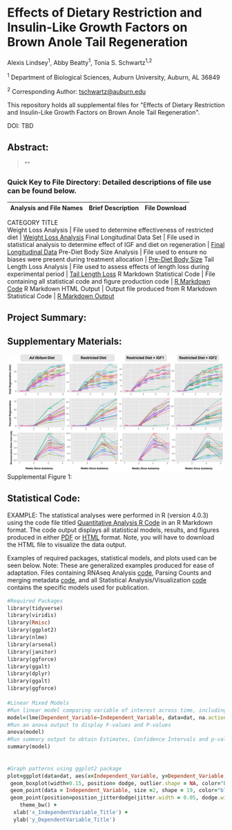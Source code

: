 # Effects of Dietary Restriction and Insulin-Like Growth Factors on Brown Anole Tail Regeneration 
 
 Alexis Lindsey<sup>1</sup>, Abby Beatty<sup>1</sup>, Tonia S. Schwartz<sup>1,2</sup>
 
<sup>1</sup> Department of Biological Sciences, Auburn University, Auburn, AL 36849 

<sup>2</sup> Corresponding Author: tschwartz@auburn.edu 

This repository holds all supplemental files for "Effects of Dietary Restriction and Insulin-Like Growth Factors on Brown Anole Tail Regeneration".

DOI: TBD


## Abstract: 
> ""

### Quick Key to File Directory: Detailed descriptions of file use can be found below.
Analysis and File Names| Brief Description | File Download
-------------------------------------|------------------------------------ | -----------------------------------------------------
CATEGORY TITLE                   
Weight Loss Analysis           | File used to determine effectiveness of restricted diet | [Weight Loss Analysis](WL.analysis.csv)
Final Longitudinal Data Set    | File used in statistical analysis to determine effect of IGF and diet on regeneration | [Final Longitudinal Data](R.analysis.currated.csc)
Pre-Diet Body Size Analysis    | File used to ensure no biases were present during treatment allocation | [Pre-Diet Body Size](Pre.Diet.Measures.csv)
Tail Length Loss Analysis      | File used to assess effects of length loss during experimental period  | [Tail Length Loss](LengthLossAnalysis.csv)
R Markdown Statistical Code    | File containing all statistical code and figure production code        | [R Markdown Code](Regeneration.Diet.IGFs_currated_data.Rmd)
R Markdown HTML Output         | Output file produced from R Markdown Statistical Code    | [R Markdown Output](Regeneration.Diet.IGFs_Final_currated_data.html)

## Project Summary: 
> 

## Supplementary Materials: 

<img src="Supplemental Fig. (1).png" width="600">
Supplemental Figure 1: 


## Statistical Code:

EXAMPLE: The statistical analyses were performed in R (version 4.0.3) using the code file titled [Quantitative Analysis R Code](CrossSpecGraph_Final.Rmd) in an R Markdown format. The code output displays all statistical models, results, and figures produced in either [PDF](CrossSpecGraph_Final.pdf) or [HTML](CrossSpecGraph_Final.html) format. Note, you will have to download the HTML file to visualize the data output. 

Examples of required packages, statistical models, and plots used can be seen below. Note: These are generalized examples produced for ease of adaptation.  Files containing RNAseq Analysis [code](q.down_trim_map_Carnivora.sh), Parsing Counts and merging metadata [code](MergingCounts_toMetadata_2021-06-10.R), and all Statistical Analysis/Visualization [code](CrossSpecGraph_Final.Rmd) contains the specific models used for publication.

```ruby
#Required Packages
library(tidyverse)
library(viridis)
library(Rmisc)
library(ggplot2)
library(nlme)
library(arsenal)
library(janitor)
library(ggforce)
library(ggalt)
library(dplyr)
library(ggalt)
library(ggforce)

#Linear Mixed Models
#Run linear model comparing variable of interest across time, including Content as a random effect variable to account for triplicate replication in qPCR runs.
model=(lme(Dependent_Variable~Independent_Variable, data=dat, na.action=na.omit, random=~1|Content))
#Run an anova output to display F-values and P-values
anova(model)
#Run summary output to obtain Estimates, Confidence Intervals and p-values
summary(model)


#Graph patterns using ggplot2 package
plot=ggplot(data=dat, aes(x=Independent_Variable, y=Dependent_Variable, fill=GeneTarger)) + geom_violin(trim=F, position=dodge, scale="width") + 
 geom_boxplot(width=0.15, position= dodge, outlier.shape = NA, color="black") +
 geom_point(data = Independent_Variable, size =2, shape = 19, color="black", position=position_dodge(width=0.6)) +
 geom_point(position=position_jitterdodge(jitter.width = 0.05, dodge.width = 0.6), size=1, alpha=0.5, aes(group= GeneTarget),   color="white") + 
    theme_bw() +
  xlab('x_IndependentVariable_Title') +
  ylab('y_DependentVariable_Title')
```



